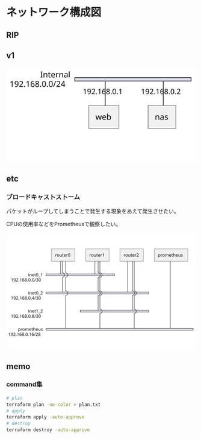 # ネットワーク構成図

## RIP

## v1

![RIPv1](./svg/rip_v1_nw.svg)

## etc

### ブロードキャストストーム

パケットがループしてしまうことで発生する現象をあえて発生させたい。

CPUの使用率などをPrometheusで観察したい。

![ブロードキャストストーム](./svg/etc_broadcast_storm.svg)

## memo

### command集

```bash
# plan
terraform plan -no-color > plan.txt
# apply
terraform apply -auto-approve
# destroy
terraform destroy -auto-approve
```
